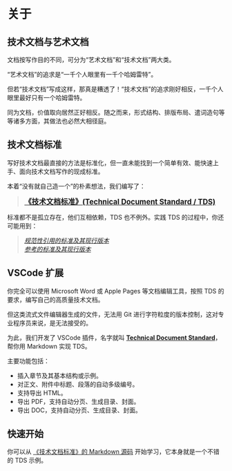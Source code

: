 # 关于

## 技术文档与艺术文档

文档按写作目的不同，可分为“艺术文档”和“技术文档”两大类。

“艺术文档”的追求是“一千个人眼里有一千个哈姆雷特”。

但若“技术文档”写成这样，那真是糟透了！“技术文档”的追求刚好相反，一千个人眼里最好只有一个哈姆雷特。

同为文档，价值取向居然正好相反。随之而来，形式结构、排版布局、遣词造句等等诸多方面，其做法也必然大相径庭。

## 技术文档标准

写好技术文档最直接的方法是标准化，但一直未能找到一个简单有效、能快速上手、面向技术文档写作的现成标准。

本着“没有就自己造一个”的朴素想法，我们编写了：

> **<big> [《技术文档标准》(Technical Document Standard / TDS)](standard/main.md)</big>**

标准都不是孤立存在，他们互相依赖，TDS 也不例外。实践 TDS 的过程中，你还可能用到：

> *[规范性引用的标准及其现行版本](related/index.md)*  
> *[参考的标准及其现行版本](related/index.md)*  

## VSCode 扩展

你完全可以使用 Microsoft Word 或 Apple Pages 等文档编辑工具，按照 TDS 的要求，编写自己的高质量技术文档。

但这类流式文件编辑器生成的文件，无法用 Git 进行字符粒度的版本控制，这对专业程序员来说，是无法接受的。

为此，我们开发了 VSCode 插件，名字就叫 [**Technical Document Standard**](https://marketplace.visualstudio.com/items?itemName=forwcc.technical-document-standard)，帮你用 Markdown 实现 TDS。

主要功能包括：

- 插入章节及其基本结构或示例。
- 对正文、附件中标题、段落的自动多级编号。
- 支持导出 HTML。
- 导出 PDF，支持自动分页、生成目录、封面。
- 导出 DOC，支持自动分页、生成目录、封面。

## 快速开始

你可以从 [《技术文档标准》的 Markdown 源码](https://github.com/forw-dev/technical-document-standard/raw/refs/heads/master/technical-document-standard/main.md) 开始学习，它本身就是一个不错的 TDS 示例。
